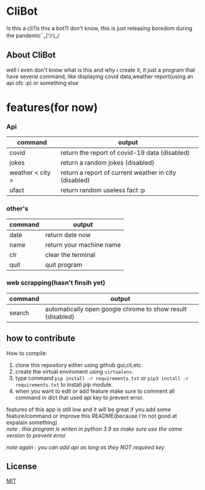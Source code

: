 # CliBot
Is this a cli?is this a bot?I don't know, this is just releasing boredom during the pandemic¯\_(ツ)_/

## About CliBot
well i even don't know what is this and why i create it, it just a program that have several command, like displaying covid data,weather report(using an api ofc :p) or something else
# features(for now)
### Api
|command   | output  |
|---|---|
|  covid|  return the report of covid-19 data (disabled)|
|  jokes | return a random jokes (disabled)|
|  weather < city >  |  return a report of current weather in city (disabled)|
|  ufact | return random useless fact :p  |

### other's
|command | output  |
|---|---|
|  date | return date now   |
|  name | return your machine name|
|  clr  | clear the terminal|
|  quit | quit program |

### web scrapping(hasn't finsih yet)
|command | output  |
|---|---|
| search <keyword>  | automatically open google chrome to show result (disabled)|

## how to contribute
How to compile:
  1. clone this repository either using github gui,cli,etc.
  2. create the virtual enviroment using ```virtualenv.```
  3. type command ```pip install -r requirements.txt``` or ```pip3 install -r requirements.txt``` to install pip module.
  4. when you want to edit or add feature make sure to comment all command in dict that used api key                                     to prevent error.<br/>

features of this app is still low and it will be great if you add some feature/command or improve this README(because i'm not good at expalain something)<br/>
*note  : this program is writen in python 3.9 so make sure use the same version to prevent error*<br/>


*note again : you can add api as long as they NOT required key*
  
## License
[MIT](https://github.com/AlphaBeta1906/CliBot/blob/master/LICENSE)
